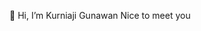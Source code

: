 👋 Hi, I’m Kurniaji Gunawan
Nice to meet you

<!---
kurniaji-gunawan/skurniaji-gunawan is a ✨ special ✨ repository because its `README.md` (this file) appears on your GitHub profile.
You can click the Preview link to take a look at your changes.
--->
